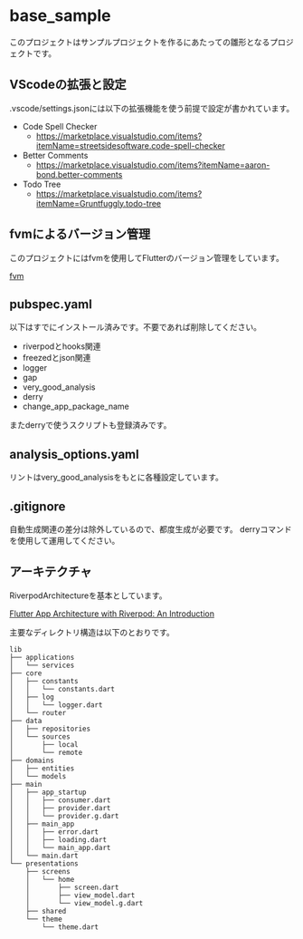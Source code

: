 # base_sample

このプロジェクトはサンプルプロジェクトを作るにあたっての雛形となるプロジェクトです。

## VScodeの拡張と設定

.vscode/settings.jsonには以下の拡張機能を使う前提で設定が書かれています。
- Code Spell Checker
  - https://marketplace.visualstudio.com/items?itemName=streetsidesoftware.code-spell-checker
- Better Comments
  - https://marketplace.visualstudio.com/items?itemName=aaron-bond.better-comments
- Todo Tree
  - https://marketplace.visualstudio.com/items?itemName=Gruntfuggly.todo-tree

## fvmによるバージョン管理

このプロジェクトにはfvmを使用してFlutterのバージョン管理をしています。

[fvm](https://pub.dev/packages/fvm)

## pubspec.yaml
以下はすでにインストール済みです。不要であれば削除してください。
  - riverpodとhooks関連
  - freezedとjson関連
  - logger
  - gap
  - very_good_analysis
  - derry
  - change_app_package_name

またderryで使うスクリプトも登録済みです。

## analysis_options.yaml

リントはvery_good_analysisをもとに各種設定しています。

## .gitignore

自動生成関連の差分は除外しているので、都度生成が必要です。
derryコマンドを使用して運用してください。

## アーキテクチャ

RiverpodArchitectureを基本としています。

[Flutter App Architecture with Riverpod: An Introduction](https://codewithandrea.com/articles/flutter-app-architecture-riverpod-introduction/)

主要なディレクトリ構造は以下のとおりです。

```
lib
├── applications
│   └── services
├── core
│   ├── constants
│   │   └── constants.dart
│   ├── log
│   │   └── logger.dart
│   └── router
├── data
│   ├── repositories
│   └── sources
│       ├── local
│       └── remote
├── domains
│   ├── entities
│   └── models
├── main
│   ├── app_startup
│   │   ├── consumer.dart
│   │   ├── provider.dart
│   │   └── provider.g.dart
│   ├── main_app
│   │   ├── error.dart
│   │   ├── loading.dart
│   │   └── main_app.dart
│   └── main.dart
└── presentations
    ├── screens
    │   └── home
    │       ├── screen.dart
    │       ├── view_model.dart
    │       └── view_model.g.dart
    ├── shared
    └── theme
        └── theme.dart
```
